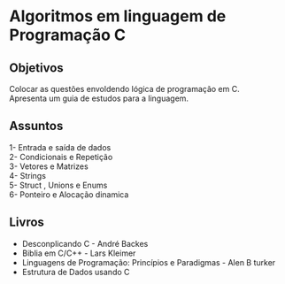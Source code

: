 # Algoritmos em linguagem de Programação C

Objetivos
------------
Colocar as questões envoldendo lógica de programação em C.\
Apresenta um guia de estudos para a linguagem.

Assuntos 
-----------
1- Entrada e saída de dados \
2- Condicionais e Repetição \
3- Vetores e Matrizes \
4- Strings \
5- Struct , Unions e Enums \
6- Ponteiro e Alocação dinamica 

Livros 
------------
- Desconplicando C - André Backes
- Biblia em C/C++ - Lars Kleimer
- Linguagens de Programação: Princípios e Paradigmas - Alen B turker
- Estrutura de Dados usando C
  

